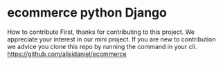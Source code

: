 # ecommerce python Django

How to contribute
First, thanks for contributing to this project. We appreciate your interest in our mini project. If you are new to contribution we advice you clone this repo by running the command in your cli.
https://github.com/alisidaniel/ecommerce
